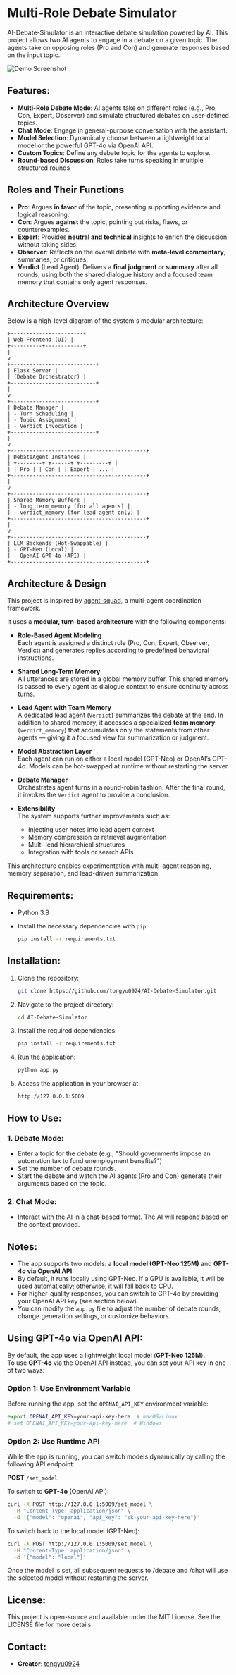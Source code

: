 # Multi-Role Debate Simulator

AI-Debate-Simulator is an interactive debate simulation powered by AI. This project allows two AI agents to engage in a debate on a given topic. The agents take on opposing roles (Pro and Con) and generate responses based on the input topic.

![Demo Screenshot](demo.png)

## Features:
- **Multi-Role Debate Mode**: AI agents take on different roles (e.g., Pro, Con, Expert, Observer) and simulate structured debates on user-defined topics.  
- **Chat Mode**: Engage in general-purpose conversation with the assistant.  
- **Model Selection**: Dynamically choose between a lightweight local model or the powerful GPT-4o via OpenAI API.  
- **Custom Topics**: Define any debate topic for the agents to explore.  
- **Round-based Discussion**: Roles take turns speaking in multiple structured rounds

## Roles and Their Functions

- **Pro**: Argues **in favor** of the topic, presenting supporting evidence and logical reasoning.
- **Con**: Argues **against** the topic, pointing out risks, flaws, or counterexamples.
- **Expert**: Provides **neutral and technical** insights to enrich the discussion without taking sides.
- **Observer**: Reflects on the overall debate with **meta-level commentary**, summaries, or critiques.
- **Verdict** (Lead Agent): Delivers a **final judgment or summary** after all rounds, using both the shared dialogue history and a focused team memory that contains only agent responses.

## Architecture Overview
Below is a high-level diagram of the system's modular architecture:
```
+-----------------------+
| Web Frontend (UI) |
+----------+------------+
|
v
+---------------------------+
| Flask Server |
| (Debate Orchestrator) |
+---------------------------+
|
v
+---------------------------+
| Debate Manager |
| - Turn Scheduling |
| - Topic Assignment |
| - Verdict Invocation |
+---------------------------+
|
v
+-------------------------------------------+
| DebateAgent Instances |
| +--------+ +------+ +---------+ |
| | Pro | | Con | | Expert | ... |
+-------------------------------------------+
|
v
+-------------------------------------------+
| Shared Memory Buffers |
| - long_term_memory (for all agents) |
| - verdict_memory (for lead agent only) |
+-------------------------------------------+
|
v
+-------------------------------------------+
| LLM Backends (Hot-Swappable) |
| - GPT-Neo (Local) |
| - OpenAI GPT-4o (API) |
+-------------------------------------------+
```

## Architecture & Design

This project is inspired by [agent-squad](https://github.com/awslabs/agent-squad), a multi-agent coordination framework.

It uses a **modular, turn-based architecture** with the following components:

- **Role-Based Agent Modeling**  
  Each agent is assigned a distinct role (Pro, Con, Expert, Observer, Verdict) and generates replies according to predefined behavioral instructions.

- **Shared Long-Term Memory**  
  All utterances are stored in a global memory buffer. This shared memory is passed to every agent as dialogue context to ensure continuity across turns.

- **Lead Agent with Team Memory**  
  A dedicated lead agent (`Verdict`) summarizes the debate at the end. In addition to shared memory, it accesses a specialized **team memory** (`verdict_memory`) that accumulates only the statements from other agents — giving it a focused view for summarization or judgment.

- **Model Abstraction Layer**  
  Each agent can run on either a local model (GPT-Neo) or OpenAI’s GPT-4o. Models can be hot-swapped at runtime without restarting the server.

- **Debate Manager**  
  Orchestrates agent turns in a round-robin fashion. After the final round, it invokes the `Verdict` agent to provide a conclusion.

- **Extensibility**  
  The system supports further improvements such as:
  - Injecting user notes into lead agent context
  - Memory compression or retrieval augmentation
  - Multi-lead hierarchical structures
  - Integration with tools or search APIs

This architecture enables experimentation with multi-agent reasoning, memory separation, and lead-driven summarization.

## Requirements:
- Python 3.8
- Install the necessary dependencies with `pip`:

    ```bash
    pip install -r requirements.txt
    ```

## Installation:

1. Clone the repository:
    ```bash
    git clone https://github.com/tongyu0924/AI-Debate-Simulator.git
    ```

2. Navigate to the project directory:
    ```bash
    cd AI-Debate-Simulator
    ```

3. Install the required dependencies:
    ```bash
    pip install -r requirements.txt
    ```

4. Run the application:
    ```bash
    python app.py
    ```

5. Access the application in your browser at:
    ```
    http://127.0.0.1:5009
    ```

## How to Use:

### 1. **Debate Mode**:
   - Enter a topic for the debate (e.g., "Should governments impose an automation tax to fund unemployment benefits?")
   - Set the number of debate rounds.
   - Start the debate and watch the AI agents (Pro and Con) generate their arguments based on the topic.

### 2. **Chat Mode**:
   - Interact with the AI in a chat-based format. The AI will respond based on the context provided.

## Notes:
- The app supports two models: a **local model (GPT-Neo 125M)** and **GPT-4o via OpenAI API**.
- By default, it runs locally using GPT-Neo. If a GPU is available, it will be used automatically; otherwise, it will fall back to CPU.
- For higher-quality responses, you can switch to GPT-4o by providing your OpenAI API key (see section below).
- You can modify the `app.py` file to adjust the number of debate rounds, change generation settings, or customize behaviors.

## Using GPT-4o via OpenAI API:

By default, the app uses a lightweight local model (**GPT-Neo 125M**).  
To use **GPT-4o** via the OpenAI API instead, you can set your API key in one of two ways:

### Option 1: Use Environment Variable
Before running the app, set the `OPENAI_API_KEY` environment variable:

```bash
export OPENAI_API_KEY=your-api-key-here  # macOS/Linux
# set OPENAI_API_KEY=your-api-key-here  # Windows
```

### Option 2: Use Runtime API

While the app is running, you can switch models dynamically by calling the following API endpoint:

**POST** `/set_model`

To switch to **GPT-4o** (OpenAI API):

```bash
curl -X POST http://127.0.0.1:5009/set_model \
  -H "Content-Type: application/json" \
  -d '{"model": "openai", "api_key": "sk-your-api-key-here"}'
```

To switch back to the local model (GPT-Neo):
```bash
curl -X POST http://127.0.0.1:5009/set_model \
  -H "Content-Type: application/json" \
  -d '{"model": "local"}'
```

Once the model is set, all subsequent requests to /debate and /chat will use the selected model without restarting the server.

## License:
This project is open-source and available under the MIT License. See the LICENSE file for more details.

## Contact:
- **Creator**: [tongyu0924](https://github.com/tongyu0924)
